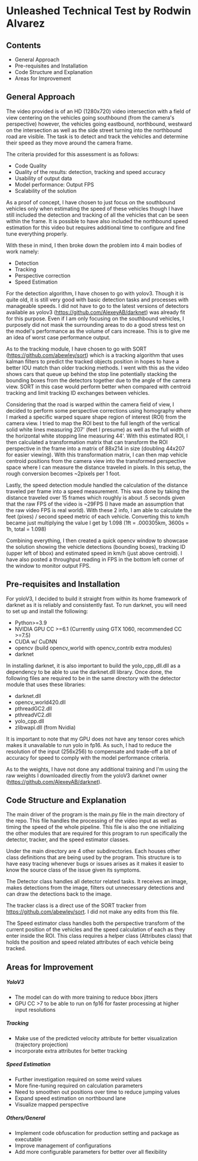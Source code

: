 # Unleashed Technical Test by Rodwin Alvarez
## Contents
- General Approach
- Pre-requisites and Installation
- Code Structure and Explanation
- Areas for Improvement

## General Approach
The video provided is of an HD (1280x720) video intersection with a field of view centering on the vehicles going southbound
(from the camera's perspective) however, the vehicles going eastbound, northbound, westward on the 
intersection as well as the side street turning into the northbound road are visible. The task is to 
detect and track the vehicles and determine their speed as they move around the camera frame. 

The criteria provided for this assessment is as follows:
- Code Quality
- Quality of the results: detection, tracking and speed accuracy
- Usability of output data
- Model performance: Output FPS
- Scalability of the solution

As a proof of concept, I have chosen to just focus on the southbound vehicles only when estimating the speed 
of these vehicles though I have still included the detection and tracking of all the vehicles that can be
seen within the frame. It is possible to have also included the northbound speed estimation for this video 
but requires additional time to configure and fine tune everything properly.

With these in mind, I then broke down the problem into 4 main bodies of work namely:
- Detection
- Tracking
- Perspective correction
- Speed Estimation

For the detection algorithm, I have chosen to go with yolov3. Though it is quite old, it is still very good
with basic detection tasks and processes with manageable speeds. I did not have to go to the latest versions
of detectors available as yolov3 (https://github.com/AlexeyAB/darknet) was already fit for this purpose. 
Even if I am only focusing on the southbound vehicles, I purposely did not mask the surrounding areas to do 
a good stress test on the model's performance as the volume of cars increase. This is to give me an idea of
worst case performance output.

As to the tracking module, I have chosen to go with SORT (https://github.com/abewley/sort) which is a tracking
algorithm that uses kalman filters to predict the tracked objects position in hopes to have a better IOU
match than older tracking methods. I went with this as the video shows cars that queue up behind the stop
line potentially stacking the bounding boxes from the detectors together due to the angle of the camera
view. SORT in this case would perform better when compared with centroid tracking and limit tracking ID 
exchanges between vehicles.

Considering that the road is warped within the camera field of view, I decided to perform some perspective
corrections using homography where I marked a specific warped square shape region of interest (ROI) from the 
camera view. I tried to map the ROI best to the full length of the vertical solid white lines measuring 207' 
(feet I presume) as well as the full width of the horizontal white stopping line measuring 44'. With this 
estimated ROI, I then calculated a transformation matrix that can transform the ROI perspective in the frame 
into a matrix of 88x214 in size (doubling 44x207 for easier viewing). With this transformation matrix, I can 
then map vehicle centroid positions from the camera view into the transformed perspective space where I can
measure the distance traveled in pixels. In this setup, the rough conversion becomes ~2pixels per 1 foot.

Lastly, the speed detection module handled the calculation of the distance traveled per frame into a speed
measurement. This was done by taking the distance traveled over 15 frames which roughly is about .5 seconds
given that the raw FPS of the video is ~29FPS (I have made an assumption that the raw video FPS is real 
world). With these 2 info, I am able to calculate the feet (pixes) / second speed metric of each vehicle. 
Converting this to km/h became just multiplying the value I get by 1.098 (1ft = .000305km, 3600s = 1h, total 
= 1.098)

Combining everything, I then created a quick opencv window to showcase the solution showing the vehicle 
detections (bounding boxes), tracking ID (upper left of bbox) and estimated speed in km/h (just above 
centroid). I have also posted a throughput reading in FPS in the bottom left corner of the window to monitor
output FPS. 

## Pre-requisites and Installation
For yoloV3, I decided to build it straight from within its home framework of darknet as it is reliably and 
consistently fast. To run darknet, you will need to set up and install the following:
- Python>=3.9
- NVIDIA GPU CC >=6.1 (Currently using GTX 1060, recommended CC >=7.5)
- CUDA w/ CuDNN
- opencv (build opencv_world with opencv_contrib extra modules)
- darknet

In installing darknet, it is also important to build the yolo_cpp_dll.dll as a dependency to be able to use 
the darknet.dll library. Once done, the following files are required to be in the same directory with the 
detector module that uses these libraries:
- darknet.dll
- opencv_world420.dll
- pthreadGC2.dll
- pthreadVC2.dll
- yolo_cpp.dll
- zlibwapi.dll (from Nvidia)

It is important to note that my GPU does not have any tensor cores which makes it unavailable to run yolo
in fp16. As such, I had to reduce the resolution of the input (256x256) to compensate and trade-off a bit of 
accuracy for speed to comply with the model performance criteria.

As to the weights, I have not done any additional training and I'm using the raw weights I downloaded 
directly from the yoloV3 darknet owner (https://github.com/AlexeyAB/darknet).

## Code Structure and Explanation
The main driver of the program is the main.py file in the main directory of the repo. This file handles the 
processing of the video input as well as timing the speed of the whole pipeline. This file is also the one
initializing the other modules that are required for this program to run specifically the detector, tracker, 
and the speed estimator classes. 

Under the main directory are 4 other subdirectories. Each houses other class definitions that are being used
by the program. This structure is to have easy tracing whenever bugs or issues arises as it makes it easier
to know the source class of the issue given its symptoms.

The Detector class handles all detector related tasks. It receives an image, makes detections from the image,
filters out unnecessary detections and can draw the detections back to the image. 

The tracker class is a direct use of the SORT tracker from https://github.com/abewley/sort. I did not make 
any edits from this file. 

The Speed estimator class handles both the perspective transform of the current position of the vehicles
and the speed calculation of each as they enter inside the ROI. This class requires a helper class
(Attributes class) that holds the position and speed related attributes of each vehicle being tracked. 

## Areas for Improvement
##### YoloV3
- The model can do with more training to reduce bbox jitters
- GPU CC >7 to be able to run on fp16 for faster processing at higher input resolutions

##### Tracking
- Make use of the predicted velocity attribute for better visualization (trajectory projection)
- incorporate extra attributes for better tracking

##### Speed Estimation
- Further investigation required on some weird values
- More fine-tuning required on calculation parameters
- Need to smoothen out positions over time to reduce jumping values
- Expand speed estimation on northbound lane
- Visualize mapped perspective

##### Others/General
- Implement code obfuscation for production setting and package as executable
- Improve management of configurations
- Add more configurable parameters for better over all flexibility

